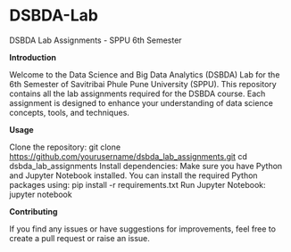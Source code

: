 # DSBDA-Lab
DSBDA Lab Assignments - SPPU 6th Semester

**Introduction**

Welcome to the Data Science and Big Data Analytics (DSBDA) Lab for the 6th Semester of Savitribai Phule Pune University (SPPU). This repository contains all the lab assignments required for the DSBDA course. Each assignment is designed to enhance your understanding of data science concepts, tools, and techniques.


**Usage**

Clone the repository:
  git clone https://github.com/yourusername/dsbda_lab_assignments.git
  cd dsbda_lab_assignments
Install dependencies:
  Make sure you have Python and Jupyter Notebook installed. You can install the required Python packages using:
  pip install -r requirements.txt
Run Jupyter Notebook:
  jupyter notebook

**Contributing**

If you find any issues or have suggestions for improvements, feel free to create a pull request or raise an issue.
